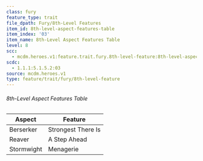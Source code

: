```yaml
---
class: fury
feature_type: trait
file_dpath: Fury/8th-Level Features
item_id: 8th-level-aspect-features-table
item_index: '03'
item_name: 8th-Level Aspect Features Table
level: 8
scc:
  - mcdm.heroes.v1:feature.trait.fury.8th-level-feature:8th-level-aspect-features-table
scdc:
  - 1.1.1:5.1.5.2:03
source: mcdm.heroes.v1
type: feature/trait/fury/8th-level-feature
---
```


###### 8th-Level Aspect Features Table

| Aspect     | Feature            |
| ---------- | ------------------ |
| Berserker  | Strongest There Is |
| Reaver     | A Step Ahead       |
| Stormwight | Menagerie          |
